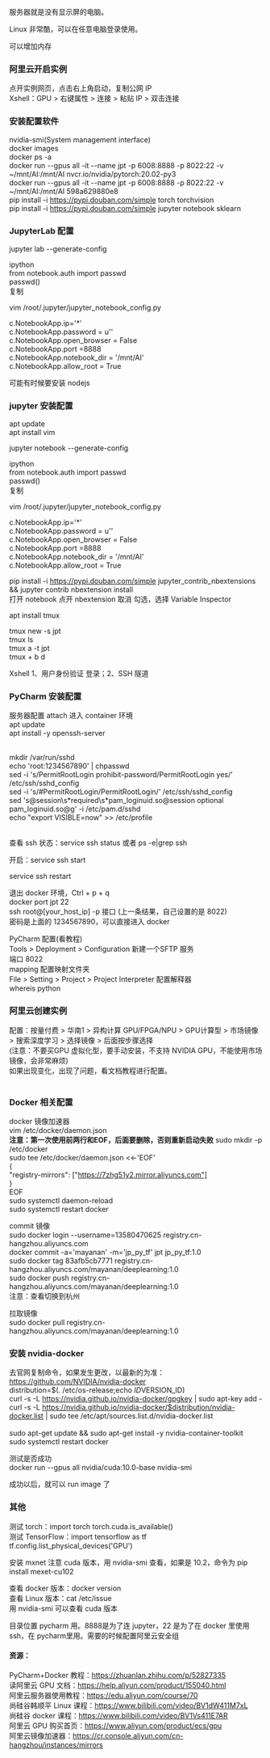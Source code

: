 
服务器就是没有显示屏的电脑。

Linux 非常酷，可以在任意电脑登录使用。

可以增加内存  

### 阿里云开启实例 
点开实例网页，点击右上角启动，复制公网 IP  
Xshell：GPU > 右键属性 > 连接 > 粘贴 IP > 双击连接 


### 安装配置软件
nvidia-smi(System management interface)  
docker images  
docker ps -a  
docker run --gpus all -it --name jpt -p 6008:8888 -p 8022:22 -v ~/mnt/AI:/mnt/AI nvcr.io/nvidia/pytorch:20.02-py3  
docker run --gpus all -it --name jpt -p 6008:8888 -p 8022:22 -v ~/mnt/AI:/mnt/AI 598a629880e8  
pip install -i https://pypi.douban.com/simple torch torchvision  
pip install -i https://pypi.douban.com/simple jupyter notebook sklearn  

### JupyterLab 配置
jupyter lab --generate-config  

ipython  
from notebook.auth import passwd  
passwd()  
复制  

vim /root/.jupyter/jupyter_notebook_config.py  

c.NotebookApp.ip='*'  
c.NotebookApp.password = u''  
c.NotebookApp.open_browser = False  
c.NotebookApp.port =8888  
c.NotebookApp.notebook_dir = '/mnt/AI'  
c.NotebookApp.allow_root = True  

可能有时候要安装 nodejs  



### jupyter 安装配置
apt update  
apt install vim  

jupyter notebook --generate-config  

ipython  
from notebook.auth import passwd  
passwd()  
复制  

vim /root/.jupyter/jupyter_notebook_config.py   

c.NotebookApp.ip='*'  
c.NotebookApp.password = u''  
c.NotebookApp.open_browser = False  
c.NotebookApp.port =8888  
c.NotebookApp.notebook_dir = '/mnt/AI'  
c.NotebookApp.allow_root = True  

pip install -i https://pypi.douban.com/simple jupyter_contrib_nbextensions && jupyter contrib nbextension install  
打开 notebook 点开 nbextension 取消 勾选，选择 Variable Inspector  

apt install tmux  

tmux new -s jpt  
tmux ls  
tmux a -t jpt  
tmux + b d  

Xshell 1、用户身份验证 登录；2、SSH 隧道  


### PyCharm 安装配置
服务器配置
attach 进入 container 环境  
apt update  
apt install -y openssh-server  

<br> 
mkdir /var/run/sshd  <br> 
echo 'root:1234567890' | chpasswd  <br> 
sed -i 's/PermitRootLogin prohibit-password/PermitRootLogin yes/' /etc/ssh/sshd_config  <br> 
sed -i 's/#PermitRootLogin/PermitRootLogin/' /etc/ssh/sshd_config <br> 
sed 's@session\s*required\s*pam_loginuid.so@session optional pam_loginuid.so@g' -i /etc/pam.d/sshd  <br> 
echo "export VISIBLE=now" >> /etc/profile  <br> 
<br>

查看 ssh 状态：service ssh status 或者 ps -e|grep ssh  

开启：service ssh start  

service ssh restart  


退出 docker 环境，Ctrl + p + q  
docker port jpt 22  
ssh root@[your_host_ip] -p 接口 (上一条结果，自己设置的是 8022)  
密码是上面的 1234567890，可以直接进入 docker  

PyCharm 配置(看教程)  
Tools > Deployment > Configuration 新建一个SFTP 服务  
端口 8022  
mapping 配置映射文件夹  
File > Setting > Project > Project Interpreter 配置解释器  
whereis python  


### 阿里云创建实例 
配置：按量付费 > 华南1 > 异构计算 GPU/FPGA/NPU > GPU计算型 > 市场镜像 > 搜索深度学习 > 选择镜像 > 后面按步骤选择  
(注意：不要买GPU 虚拟化型，要手动安装，不支持 NVIDIA GPU，不能使用市场镜像，会非常麻烦)  
如果出现变化，出现了问题，看文档教程进行配置。  
<br>


### Docker 相关配置
docker 镜像加速器<br>
vim /etc/docker/daemon.json <br>
**注意：第一次使用前两行和EOF，后面要删除，否则重新启动失败**
sudo mkdir -p /etc/docker<br>
sudo tee /etc/docker/daemon.json <<-'EOF'<br>
{<br>
  "registry-mirrors": ["https://7zhg51y2.mirror.aliyuncs.com"]<br>
}<br>
EOF<br>
sudo systemctl daemon-reload<br>
sudo systemctl restart docker<br>


commit 镜像  
sudo docker login --username=13580470625 registry.cn-hangzhou.aliyuncs.com  
docker commit -a='mayanan' -m='jp_py_tf' jpt jp_py_tf:1.0  
sudo docker tag 83afb5cb7771 registry.cn-hangzhou.aliyuncs.com/mayanan/deeplearning:1.0  
sudo docker push registry.cn-hangzhou.aliyuncs.com/mayanan/deeplearning:1.0  
注意：查看切换到杭州


拉取镜像  
sudo docker pull registry.cn-hangzhou.aliyuncs.com/mayanan/deeplearning:1.0  


### 安装 nvidia-docker 
去官网复制命令，如果发生更改，以最新的为准：https://github.com/NVIDIA/nvidia-docker  
distribution=$(. /etc/os-release;echo $ID$VERSION_ID) <br>
curl -s -L https://nvidia.github.io/nvidia-docker/gpgkey | sudo apt-key add - <br>
curl -s -L https://nvidia.github.io/nvidia-docker/$distribution/nvidia-docker.list | sudo tee /etc/apt/sources.list.d/nvidia-docker.list <br>
 <br>
sudo apt-get update && sudo apt-get install -y nvidia-container-toolkit  <br>
sudo systemctl restart docker  <br>

测试是否成功  
docker run --gpus all nvidia/cuda:10.0-base nvidia-smi  

成功以后，就可以 run image 了  


### 其他  
测试 torch：import torch  torch.cuda.is_available()  
测试 TensorFlow：import tensorflow as tf   tf.config.list_physical_devices('GPU')  

安装 mxnet 注意 cuda 版本，用 nvidia-smi 查看，如果是 10.2，命令为 pip install mexet-cu102  

查看 docker 版本：docker version  
查看 Linux 版本：cat /etc/issue  
用 nvidia-smi 可以查看 cuda 版本  

目录位置 pycharm 用。8888是为了连 jupyter，22 是为了在 docker 里使用 ssh，在 pycharm里用。需要的时候配置阿里云安全组<br>



#### 资源：  
PyCharm+Docker 教程：https://zhuanlan.zhihu.com/p/52827335  
读阿里云 GPU 文档：https://help.aliyun.com/product/155040.html  
阿里云服务器使用教程：https://edu.aliyun.com/course/70  
尚硅谷韩顺平 Linux 课程：https://www.bilibili.com/video/BV1dW411M7xL  
尚硅谷 docker 课程：https://www.bilibili.com/video/BV1Vs411E7AR  
阿里云 GPU 购买首页：https://www.aliyun.com/product/ecs/gpu  
阿里云镜像加速器：https://cr.console.aliyun.com/cn-hangzhou/instances/mirrors  
